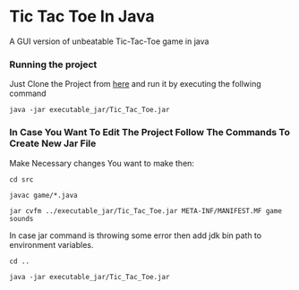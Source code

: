 # Tic Tac Toe In Java
A GUI version of unbeatable Tic-Tac-Toe game in java

### Running the project

Just Clone the Project  from [here](https://github.com/LostParadise07/Tic_Tac_Toe_Java)
and run it by executing the follwing command
```
java -jar executable_jar/Tic_Tac_Toe.jar
```
### In Case You Want To Edit The Project Follow The Commands To Create New Jar File

Make Necessary changes You want to make then:
```
cd src
```
```
javac game/*.java
```
```
jar cvfm ../executable_jar/Tic_Tac_Toe.jar META-INF/MANIFEST.MF game sounds
```
In case jar command is throwing some error then add jdk bin path to environment variables.
```
cd ..
```
```
java -jar executable_jar/Tic_Tac_Toe.jar
```
